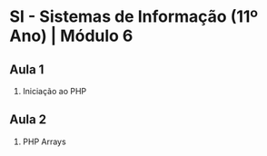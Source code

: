 # SI - Sistemas de Informação (11º Ano) | Módulo 6

## Aula 1

1. Iniciação ao PHP

## Aula 2

1. PHP Arrays
